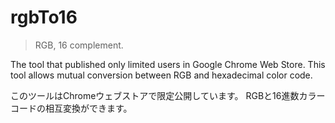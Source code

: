 # rgbTo16
> RGB, 16 complement.

The tool that published only limited users in Google Chrome Web Store.
This tool allows mutual conversion between RGB and hexadecimal color code.

このツールはChromeウェブストアで限定公開しています。
RGBと16進数カラーコードの相互変換ができます。
